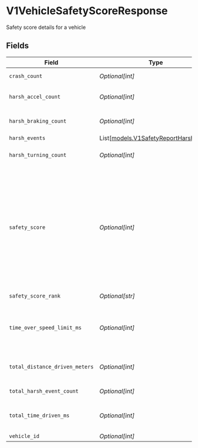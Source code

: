 # V1VehicleSafetyScoreResponse

Safety score details for a vehicle


## Fields

| Field                                                                                                                                                       | Type                                                                                                                                                        | Required                                                                                                                                                    | Description                                                                                                                                                 | Example                                                                                                                                                     |
| ----------------------------------------------------------------------------------------------------------------------------------------------------------- | ----------------------------------------------------------------------------------------------------------------------------------------------------------- | ----------------------------------------------------------------------------------------------------------------------------------------------------------- | ----------------------------------------------------------------------------------------------------------------------------------------------------------- | ----------------------------------------------------------------------------------------------------------------------------------------------------------- |
| `crash_count`                                                                                                                                               | *Optional[int]*                                                                                                                                             | :heavy_minus_sign:                                                                                                                                          | Crash event count                                                                                                                                           | 0                                                                                                                                                           |
| `harsh_accel_count`                                                                                                                                         | *Optional[int]*                                                                                                                                             | :heavy_minus_sign:                                                                                                                                          | Harsh acceleration event count                                                                                                                              | 1                                                                                                                                                           |
| `harsh_braking_count`                                                                                                                                       | *Optional[int]*                                                                                                                                             | :heavy_minus_sign:                                                                                                                                          | Harsh braking event count                                                                                                                                   | 2                                                                                                                                                           |
| `harsh_events`                                                                                                                                              | List[[models.V1SafetyReportHarshEvent](../models/v1safetyreportharshevent.md)]                                                                              | :heavy_minus_sign:                                                                                                                                          | N/A                                                                                                                                                         |                                                                                                                                                             |
| `harsh_turning_count`                                                                                                                                       | *Optional[int]*                                                                                                                                             | :heavy_minus_sign:                                                                                                                                          | Harsh turning event count                                                                                                                                   | 0                                                                                                                                                           |
| `safety_score`                                                                                                                                              | *Optional[int]*                                                                                                                                             | :heavy_minus_sign:                                                                                                                                          | The vehicle’s Safety Score for the requested period. Note that if the vehicle has zero drive time in this period, the Safety Score will be returned as 100. | 97                                                                                                                                                          |
| `safety_score_rank`                                                                                                                                         | *Optional[str]*                                                                                                                                             | :heavy_minus_sign:                                                                                                                                          | Safety Score Rank                                                                                                                                           | 26                                                                                                                                                          |
| `time_over_speed_limit_ms`                                                                                                                                  | *Optional[int]*                                                                                                                                             | :heavy_minus_sign:                                                                                                                                          | Amount of time driven over the speed limit in milliseconds                                                                                                  | 3769                                                                                                                                                        |
| `total_distance_driven_meters`                                                                                                                              | *Optional[int]*                                                                                                                                             | :heavy_minus_sign:                                                                                                                                          | Total distance driven in meters                                                                                                                             | 291836                                                                                                                                                      |
| `total_harsh_event_count`                                                                                                                                   | *Optional[int]*                                                                                                                                             | :heavy_minus_sign:                                                                                                                                          | Total harsh event count                                                                                                                                     | 3                                                                                                                                                           |
| `total_time_driven_ms`                                                                                                                                      | *Optional[int]*                                                                                                                                             | :heavy_minus_sign:                                                                                                                                          | Amount of time driven in milliseconds                                                                                                                       | 19708293                                                                                                                                                    |
| `vehicle_id`                                                                                                                                                | *Optional[int]*                                                                                                                                             | :heavy_minus_sign:                                                                                                                                          | Vehicle ID                                                                                                                                                  | 4321                                                                                                                                                        |